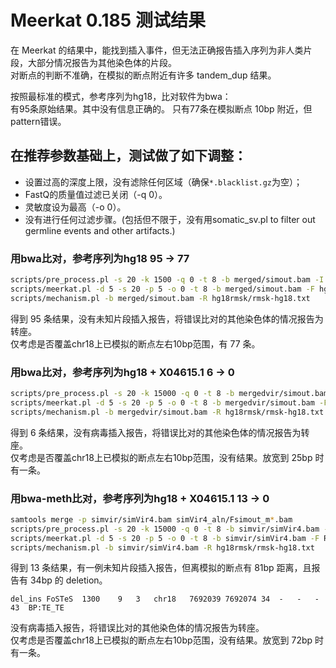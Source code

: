 # Meerkat 0.185 测试结果

在 Meerkat 的结果中，能找到插入事件，但无法正确报告插入序列为非人类片段，大部分情况报告为其他染色体的片段。  
对断点的判断不准确，在模拟的断点附近有许多 tandem_dup 结果。

按照最标准的模式，参考序列为hg18，比对软件为bwa：  
有95条原始结果。其中没有信息正确的。
只有77条在模拟断点 10bp 附近，但pattern错误。

## 在推荐参数基础上，测试做了如下调整：

* 设置过高的深度上限，没有滤除任何区域（确保`*.blacklist.gz`为空）；
* FastQ的质量值过滤已关闭（-q 0）。
* 灵敏度设为最高（-o 0）。
* 没有进行任何过滤步骤。(包括但不限于，没有用somatic_sv.pl to filter out germline events and other artifacts.)

### 用bwa比对，参考序列为hg18	95 -> 77

````bash
scripts/pre_process.pl -s 20 -k 1500 -q 0 -t 8 -b merged/simout.bam -I hg18/HomoGRCh38 -A hg18/HomoGRCh38.fa.fai -S samtools-0.1.20/
scripts/meerkat.pl -d 5 -s 20 -p 5 -o 0 -t 8 -b merged/simout.bam -F hg18/ -S samtools-0.1.20/
scripts/mechanism.pl -b merged/simout.bam -R hg18rmsk/rmsk-hg18.txt
````

得到 95 条结果，没有未知片段插入报告，将错误比对的其他染色体的情况报告为转座。  
仅考虑是否覆盖chr18上已模拟的断点左右10bp范围，有 77 条。

### 用bwa比对，参考序列为hg18 + X04615.1	6 -> 0

````bash
scripts/pre_process.pl -s 20 -k 15000 -q 0 -t 8 -b mergedvir/simout.bam -I Ref/GX.fa -A Ref/GX.fa.fai -S samtools-0.1.20/
scripts/meerkat.pl -d 5 -s 20 -p 5 -o 0 -t 8 -b mergedvir/simout.bam -F Ref/ -S samtools-0.1.20/
scripts/mechanism.pl -b mergedvir/simout.bam -R hg18rmsk/rmsk-hg18.txt
````

得到 6 条结果，没有病毒插入报告，将错误比对的其他染色体的情况报告为转座。  
仅考虑是否覆盖chr18上已模拟的断点左右10bp范围，没有结果。放宽到 25bp 时有一条。

### 用bwa-meth比对，参考序列为hg18 + X04615.1	13 -> 0

````bash
samtools merge -p simvir/simVir4.bam simVir4_aln/Fsimout_m*.bam
scripts/pre_process.pl -s 20 -k 15000 -q 0 -t 8 -b simvir/simVir4.bam -I Ref/GX.fa -A Ref/GX.fa.fai -S samtools-0.1.20/
scripts/meerkat.pl -d 5 -s 20 -p 5 -o 0 -t 8 -b simvir/simVir4.bam -F Ref/ -S samtools-0.1.20/
scripts/mechanism.pl -b simvir/simVir4.bam -R hg18rmsk/rmsk-hg18.txt
````

得到 13 条结果，有一例未知片段插入报告，但离模拟的断点有 81bp 距离，且报告有 34bp 的 deletion。

	del_ins	FoSTeS	1300	9	3	chr18	7692039	7692074	34	-	-	-	43	BP:TE_TE

没有病毒插入报告，将错误比对的其他染色体的情况报告为转座。  
仅考虑是否覆盖chr18上已模拟的断点左右10bp范围，没有结果。放宽到 72bp 时有一条。
